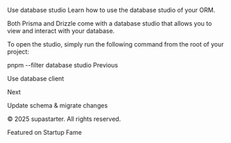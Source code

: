 Use database studio
Learn how to use the database studio of your ORM.

Both Prisma and Drizzle come with a database studio that allows you to view and interact with your database.

To open the studio, simply run the following command from the root of your project:


pnpm --filter database studio
Previous

Use database client

Next

Update schema & migrate changes

© 2025 supastarter. All rights reserved.

Featured on Startup Fame




